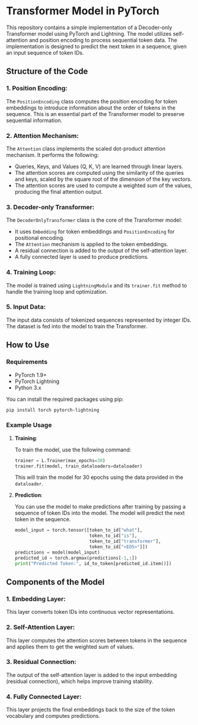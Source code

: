# Transformer Model in PyTorch 

This repository contains a simple implementation of a Decoder-only Transformer model using PyTorch and Lightning. The model utilizes self-attention and position encoding to process sequential token data. The implementation is designed to predict the next token in a sequence, given an input sequence of token IDs.

## Structure of the Code

### 1. **Position Encoding**:  
   The `PositionEncoding` class computes the position encoding for token embeddings to introduce information about the order of tokens in the sequence. This is an essential part of the Transformer model to preserve sequential information.

### 2. **Attention Mechanism**:  
   The `Attention` class implements the scaled dot-product attention mechanism. It performs the following:
   - Queries, Keys, and Values (Q, K, V) are learned through linear layers.
   - The attention scores are computed using the similarity of the queries and keys, scaled by the square root of the dimension of the key vectors.
   - The attention scores are used to compute a weighted sum of the values, producing the final attention output.

### 3. **Decoder-only Transformer**:  
   The `DecoderOnlyTransformer` class is the core of the Transformer model:
   - It uses `Embedding` for token embeddings and `PositionEncoding` for positional encoding.
   - The `Attention` mechanism is applied to the token embeddings.
   - A residual connection is added to the output of the self-attention layer.
   - A fully connected layer is used to produce predictions.

### 4. **Training Loop**:  
   The model is trained using `LightningModule` and its `trainer.fit` method to handle the training loop and optimization.

### 5. **Input Data**:  
   The input data consists of tokenized sequences represented by integer IDs. The dataset is fed into the model to train the Transformer.

## How to Use

### Requirements

- PyTorch 1.9+
- PyTorch Lightning
- Python 3.x

You can install the required packages using pip:

```bash
pip install torch pytorch-lightning
```

### Example Usage

1. **Training**:

   To train the model, use the following command:

   ```python
   trainer = L.Trainer(max_epochs=30)
   trainer.fit(model, train_dataloaders=dataloader)
   ```

   This will train the model for 30 epochs using the data provided in the `dataloader`.

2. **Prediction**:

   You can use the model to make predictions after training by passing a sequence of token IDs into the model. The model will predict the next token in the sequence.

   ```python
   model_input = torch.tensor([token_to_id["what"],
                               token_to_id["is"],
                               token_to_id["transformer"],
                               token_to_id["<EOS>"]])
   predictions = model(model_input)
   predicted_id = torch.argmax(predictions[-1,:])
   print("Predicted Token:", id_to_token[predicted_id.item()])
   ```

## Components of the Model

### 1. **Embedding Layer**:
   This layer converts token IDs into continuous vector representations.

### 2. **Self-Attention Layer**:
   This layer computes the attention scores between tokens in the sequence and applies them to get the weighted sum of values.

### 3. **Residual Connection**:
   The output of the self-attention layer is added to the input embedding (residual connection), which helps improve training stability.

### 4. **Fully Connected Layer**:
   This layer projects the final embeddings back to the size of the token vocabulary and computes predictions.
